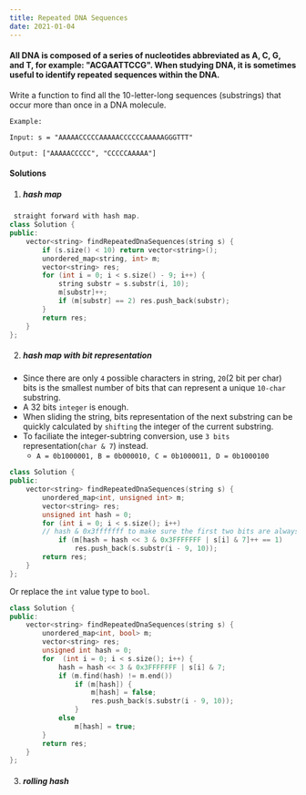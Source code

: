 ```yaml
---
title: Repeated DNA Sequences
date: 2021-01-04
---
```

#### All DNA is composed of a series of nucleotides abbreviated as A, C, G, and T, for example: "ACGAATTCCG". When studying DNA, it is sometimes useful to identify repeated sequences within the DNA.

Write a function to find all the 10-letter-long sequences (substrings) that occur more than once in a DNA molecule.

```
Example:

Input: s = "AAAAACCCCCAAAAACCCCCCAAAAAGGGTTT"

Output: ["AAAAACCCCC", "CCCCCAAAAA"]
```

#### Solutions

1. ##### hash map

```cpp
 straight forward with hash map.
class Solution {
public:
    vector<string> findRepeatedDnaSequences(string s) {
        if (s.size() < 10) return vector<string>();
        unordered_map<string, int> m;
        vector<string> res;
        for (int i = 0; i < s.size() - 9; i++) {
            string substr = s.substr(i, 10);
            m[substr]++;
            if (m[substr] == 2) res.push_back(substr);
        }
        return res;
    }
};
```

2. ##### hash map with bit representation

- Since there are only `4` possible characters in string, `20`(2 bit per char) bits is the smallest number of bits that can represent a unique `10-char` substring.
- A 32 bits `integer` is enough.
- When sliding the string, bits representation of the next substring can be quickly calculated by `shifting` the integer of the current substring.
- To faciliate the integer-subtring conversion, use `3 bits` representation(`char & 7`) instead.
    - `A = 0b1000001, B = 0b000010, C = 0b1000011, D = 0b1000100`
```cpp
class Solution {
public:
    vector<string> findRepeatedDnaSequences(string s) {
        unordered_map<int, unsigned int> m;
        vector<string> res;
        unsigned int hash = 0;
        for (int i = 0; i < s.size(); i++)
        // hash & 0x3fffffff to make sure the first two bits are always 0.
            if (m[hash = hash << 3 & 0x3FFFFFFF | s[i] & 7]++ == 1)
                res.push_back(s.substr(i - 9, 10));
        return res;
    }  
};
```

Or replace the `int` value type to `bool`.

```cpp
class Solution {
public:
    vector<string> findRepeatedDnaSequences(string s) {
        unordered_map<int, bool> m;
        vector<string> res;
        unsigned int hash = 0;
        for  (int i = 0; i < s.size(); i++) {
            hash = hash << 3 & 0x3FFFFFFF | s[i] & 7;
            if (m.find(hash) != m.end())
                if (m[hash]) {
                    m[hash] = false;
                    res.push_back(s.substr(i - 9, 10));
                }
            else
                m[hash] = true;
        }
        return res;
    }  
};
```

3. ##### rolling hash


